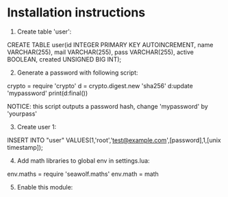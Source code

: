 Installation instructions
=========================

1. Create table 'user':

CREATE TABLE user(id INTEGER PRIMARY KEY AUTOINCREMENT, name VARCHAR(255), mail VARCHAR(255), pass VARCHAR(255), active BOOLEAN, created UNSIGNED BIG INT);

2. Generate a password with following script:

crypto = require 'crypto'
d = crypto.digest.new 'sha256'
d:update 'mypassword'
print(d:final())

NOTICE: this script outputs a password hash, change 'mypassword' by 'yourpass'

3. Create user 1:

INSERT INTO "user" VALUES(1,'root','test@example.com',[password],1,[unix timestamp]);

4. Add math libraries to global env in settings.lua:

env.maths = require 'seawolf.maths'
env.math = math

5. Enable this module:

